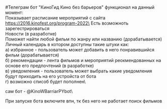 #Телеграм бот "КиноГид Кино без барьеров" 
функционал на данный момент:\
Показывает расписание мероприятий с сайта https://2016.kinofest.org/program-2022\
Есть возможноть зарегестрироваться\
Новости (в разработке)\
Поможет найти любой фильм по жанру или названию (дорабатывается)\
Личный календарь в котором доступны такие штуки как:\
  a) избранное - пользователь может добавить в него понравившийся фильм (дорабатывается)\
  б) рекомендации - лента фильмов и мероприятий реокмендованных на основе его предпочтений (в разработке)\
  в) уведомления - пользователь может выбрать какие уведомления будут приходить на его устройста от бота\
  г) возможно списоб будет пополнен\

  сам бот - @KinoWBarriarPYbot\

При запуске бота включите впн, тк без него не работает поиск фильмов
